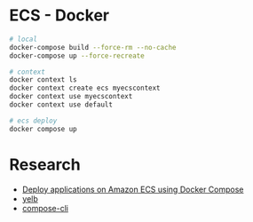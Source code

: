 # ECS - Docker

```bash
# local
docker-compose build --force-rm --no-cache
docker-compose up --force-recreate

# context
docker context ls
docker context create ecs myecscontext
docker context use myecscontext
docker context use default

# ecs deploy
docker compose up
```

# Research

- [Deploy applications on Amazon ECS using Docker Compose](https://aws.amazon.com/blogs/containers/deploy-applications-on-amazon-ecs-using-docker-compose/?utm_source=pocket_mylist)
- [yelb](https://github.com/mreferre/yelb/)
- [compose-cli](https://github.com/docker/compose-cli)